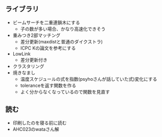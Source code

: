 ## ライブラリ
- ビームサーチを二重連鎖木にする
    - 子の数が多い場合、かなり高速化できそう
- 重みつき2部マッチング
    - 差分更新(maxdistと普通のダイクストラ)
    - ICPC Kの論文を参考にする
- LowLink
    - 差分更新付き
- クラスタリング
- 焼きなまし
    - 温度スケジュールの式を指数(psyhoさんが話していた式)変化にする
    - toleranceを返す関数を作る
    - よく分からなくなっているので関数を見直す
## 読む
- 印刷したのを寝る前に読む
- AHC023のwataさん解